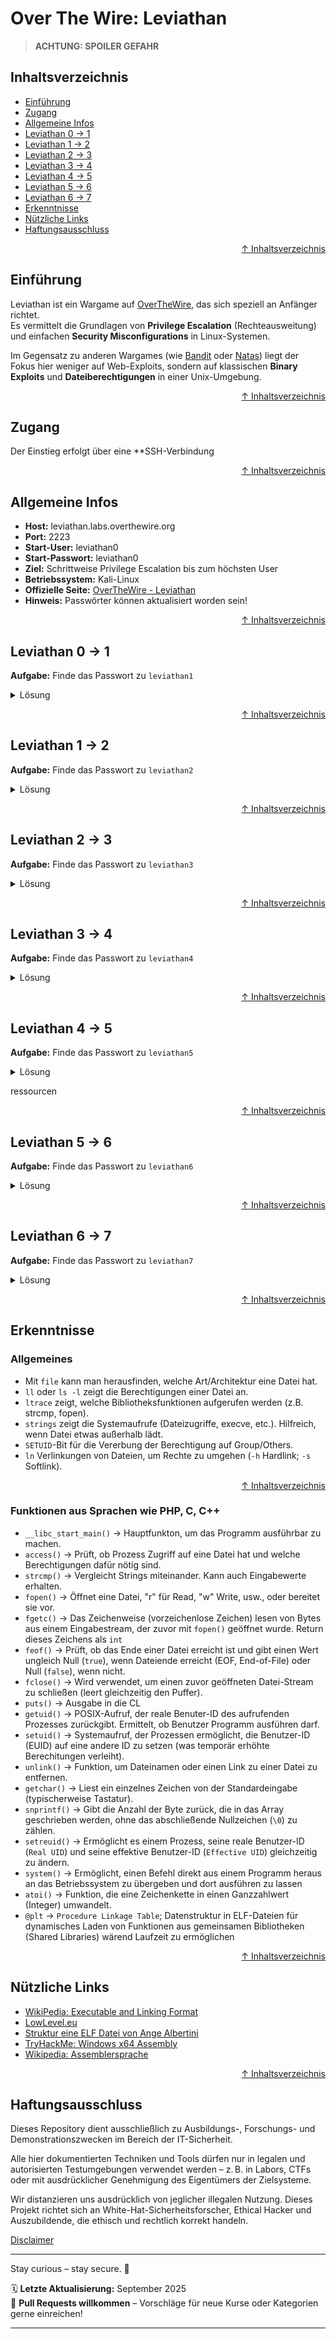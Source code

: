 # Over The Wire: Leviathan

> **ACHTUNG: SPOILER GEFAHR**

## Inhaltsverzeichnis
- [Einführung](#einführung)
- [Zugang](#zugang)
- [Allgemeine Infos](#allgemeine-infos)
- [Leviathan 0 -> 1](#leviathan-0---1)
- [Leviathan 1 -> 2](#leviathan-1---2)
- [Leviathan 2 -> 3](#leviathan-2---3)
- [Leviathan 3 -> 4](#leviathan-3---4)
- [Leviathan 4 -> 5](#leviathan-4---5)
- [Leviathan 5 -> 6](#leviathan-5---6)
- [Leviathan 6 -> 7](#leviathan-6---7)
- [Erkenntnisse](#erkenntnisse)
- [Nützliche Links](#nützliche-links)
- [Haftungsausschluss](#haftungsausschluss)




<div align=right>

[↑ Inhaltsverzeichnis](#inhaltsverzeichnis)

</div>


## Einführung
Leviathan ist ein Wargame auf [OverTheWire](https://overthewire.org/wargames/), das sich speziell an Anfänger richtet.  
Es vermittelt die Grundlagen von **Privilege Escalation** (Rechteausweitung) und einfachen **Security Misconfigurations** in Linux-Systemen.  

Im Gegensatz zu anderen Wargames (wie [Bandit](/09-practice-labs/overTheWire/walkthrough/bandit_walkthrough.md) oder [Natas](/09-practice-labs/overTheWire/walkthrough/natas_walkthrough.md)) liegt der Fokus hier weniger auf Web-Exploits, sondern auf klassischen **Binary Exploits** und **Dateiberechtigungen** in einer Unix-Umgebung.  



<div align=right>

[↑ Inhaltsverzeichnis](#inhaltsverzeichnis)

</div>

## Zugang
Der Einstieg erfolgt über eine **SSH-Verbindung



<div align=right>

[↑ Inhaltsverzeichnis](#inhaltsverzeichnis)

</div>

## Allgemeine Infos
- **Host:** leviathan.labs.overthewire.org  
- **Port:** 2223  
- **Start-User:** leviathan0
- **Start-Passwort:** leviathan0
- **Ziel:** Schrittweise Privilege Escalation bis zum höchsten User
- **Betriebssystem:** Kali-Linux
- **Offizielle Seite:** [OverTheWire - Leviathan](https://overthewire.org/wargames/leviathan/)
- **Hinweis:** Passwörter können aktualisiert worden sein!



<div align=right>

[↑ Inhaltsverzeichnis](#inhaltsverzeichnis)

</div>

## Leviathan 0 -> 1

**Aufgabe:** Finde das Passwort zu `leviathan1`

<details>
    <summary>Lösung</summary>

### Login

Als erstes müssen wir uns über `SSH` mit dem Benutzernamen und Passwort einloggen.
Gib dazu in deinem Terminal folgenden Befehl ein:

```bash
ssh leviathan0@leviathan.labs.overthewire.org -p 2223
```

Nach dem Befehl wirst du gefragt, ob du die Verbindung bestätigen willst. Tippe `yes` ein, um fortzufahren.

![leviathan1 Zugang](/09-practice-labs/ressourcen/pictures/leviathan1.png)


Erfolgreich eingeloggt, sehen wir die Shell des Users `leviathan0` auf dem Host `@leviathan`.
Damit haben wir nun Zugriff auf die Daten des Users und können uns auf die Suche des Passworts machen.

### Lösung

Gib folgende Befehle ein, um das Passwort für das nächste Level zu erhalten:

```bash
ll           # listet alle Dateien und Verzeichnisse im aktuellen Verzeichnis, in dem sich der User befindet
cd .backup/  # cd wechselt in das Verzeichnis
ll           # listet die Dateien und Verzeichnisse im .backup/-Verzeichnis
cat bookmarks.html | grep passw
```

![leviathan1 Passwort](/09-practice-labs/ressourcen/pictures/leviathan1b.png)

**Erklärung der Befehle:** 
- `ll`: Verzeichnis auflisten, auch versteckte Dateien/Verzeichnisse, sowie Berechtigungen.
    - `ll` ist dabei nur der Alias für `ls -la`
- `cd [PFAD]`: wechselt in den angegebenen Pfad.
- `cat`: "Pager", um Inhalte der Dateien auszugeben (cat = concatenate).

### Passwort
> Das Passwort zu `leviathan1` lautet `3QJ3TgzHDq`.

Speichere das Passwort und beende die `SSH`-Sitzung mit `exit`.


</details>



<div align=right>

[↑ Inhaltsverzeichnis](#inhaltsverzeichnis)

</div>




## Leviathan 1 -> 2

**Aufgabe:** Finde das Passwort zu `leviathan2`

<details>
    <summary>Lösung</summary>

### Login

Logge dich nun mit dem User `leviathan1` und dem dazugehörigen Passwort ein.

```bash
ssh leviathan1@leviathan.labs.overthewire.org -p 2223
```


### Lösung

Im Level eingeloggt kannst du dich wieder auf die Suche nach dem Passwort machen.

In deinem `HOME`-Verzeichnis findest du eine `ELF`-Datei.



#### Mehr über ELF-Dateien erhältst du hier in diesem kurzen Exkurs:
<details><summary>Exkurs: ELF-Dateien</summary>

### Was ist eine ELF-Datei?
ELF steht für **Executable and Linkable Format**.
Es ist das Standard-Dateiformat für ausführbare Programme, Objektdateien, Shared Libraries und Core Dumps auf Unix-ähnlichen Systemen (Linux, BSD, etc.).

### Aufbau einer ELF-Datei
Eine ELF-Datei besteht aus mehreren Abschnitten:
- **Header**: Enthält grundlegende Infos (Typ, Architektur, Einstiegspunkt).
- **Program Header Table**: Beschreibt, wie Segmente in den Speicher geladen werden.
- **Sections**: Enthalten Code, Daten, Symbole, Strings usw.
- **Section Header Table**: Enthält Metadaten zu den Sections.

### Typische ELF-Typen
- **Executable (ET_EXEC)**: eigenständige Programme.
- **Relocatable (ET_REL)**: Objektdateien zum Linken.
- **Shared Object (ET_DYN)**: Bibliotheken (*.so).
- **Core Dump (ET_CORE)**: Speicherabbild nach einem Absturz.

### Wichtige Tools
- `file <binary>` → zeigt Art (z. B. *ELF 32-bit LSB executable*).  
- `readelf -h <binary>` → listet Header-Infos.  
- `strings <binary>` → zeigt lesbare Zeichenketten.  
- `objdump -d <binary>` → Disassembly des Codes.  

### Warum ist das wichtig?
In CTFs und Wargames wie **Leviathan** sind ELF-Binaries häufig das Ziel.  
Durch Analyse kannst du:
- Hardcodierte Passwörter finden (`strings`, `ltrace`).  
- Das Verhalten des Programms verstehen.  
- SUID-Programme untersuchen, die Privilegien weitergeben.  


***EXKURS ENDE***
</details>
 
 

Mit dem Befehl `ll` siehst du nun die Datei `check` und eine ausführliche Information über die Berechtigungen.

```text
-r-sr-x---  1   leviathan2 leviathan1 15084 Aug 13 13:17 check*
```

![Leviathan2 Elf Datei](/09-practice-labs/ressourcen/pictures/leviathan2.png)


Folgendes ist speziell an dieser Datei:
Das `s` ist der `setuid`-Bit, anstelle eines `x`-Bit. Das bedeutet: Wenn jemand die Datei ausführt, dann läuft sie mit den Rechten von `leviathan2` (Owner). Das kann für eine Privilege Escalation ausgenutzt werden.

**Aufschlüsselung der Berechtigungen:**
- `-r-sr-x---`
    - Das erste Zeichen `-` -> normale Datei (kein Verzeichnis (d), kein Symlink).
    - Danach 9 Berechtigungsstufen: `r-sr-x---`
        - `r-s`
            - `r-s` -> Owner (leviathan2) darf lesen (`r` für read).
            - `s` -> setuid-Bit => vererbt Berechtigung.
        - `r-x` -> Group (leviathan1)
            - Mitglieder der Gruppe durfen lesen und ausführen, aber nicht schreiben.
        - `---` Others (hier keiner)
            - Alle anderen User haben keinerlei Zugriff.
- `leviathan2` -> Owner der Datei
- `leviathan1` -> Gruppe

Du kannst einfach mal die Datei mit `./check` starten und schauen, wie sie sich verhält und was sie dir anzeigt. Probiere es aus, wenn du willst.

Gib im Terminal dazu folgende Befehle ein:

```bash
file check      # Infos über die Datei; bestätigt dir Art/Architektur (z.B. Elf 32-bit LSB executable)
ls -l check     # Berechtigungen der Datei anschauen
ltrace ./check  # zeigt, welche Bibliotheksfunktionen aufgerufen werden (z.B. strcmp, fopen)
```

Vereinfacht gesagt, kannst du mit `ltrace` beobachten, was mit deiner Eingabe passiert.

Gib einfach irgendein Passwort ein.

![Leviathan2 Privilege Escalation](/09-practice-labs/ressourcen/pictures/leviathan2b.png)

### Privilege Escalation
- `Schritt 1`: Passwort erraten => Eingabe eines x-beliebigen Wortes.
- `Schritt 2`: Die Funktion `strcmp` vergleicht die Eingabe aus `Schritt 1` mit der Eingabe aus dem hardcordierten Vergleichs-String im Binary.
    - wird das Passwort korrekt eingegeben, wird die Datei als `leviathan2` ausgeführt.


### So kommst du ans Passwort

Gib im Terminal nun folgende Befehle ein, nach dem du die Datei `check*` ausgeführt hast.

```bash
# Schritt 1
ltrace ./check  # führt die Datei check aus.
# Sobald ausgeführt, gib folgendes Passwort ein:
sex

whoami          # zeigt dir deinen aktuellen User an.
# Du solltest leviathan1 angezeigt bekommen.

# Schritt 2
# starte nun ./check erneut
./check
# gib das Passwort ein:
sex

# Schritt 3
whoami          # nun solltest du aufgrund der Privilege Escalation leviathan2 sein.

# Passwort auslesen:
cat /etc/leviathan_pass/leviathan2
```

![Leviathan2 Password](/09-practice-labs/ressourcen/pictures/leviathan2c.png)



### Passwort

Das Passwort "sex" ist nur ein hardcodierter Vergleichs-String im Binary.
Wird er korrekt eingegeben, startet das Programm mit den Rechten von leviathan2.

> Das Passwort zu `leviathan2` lautet `NsN1HwFoyN`. 

Logge dich mit `exit` mehrmals aus, bis du in dem Terminal deiner VM bist.


</details>




<div align=right>

[↑ Inhaltsverzeichnis](#inhaltsverzeichnis)

</div>


## Leviathan 2 -> 3

**Aufgabe:** Finde das Passwort zu `leviathan3`

<details>
    <summary>Lösung</summary>

### Login

```bash
ssh -l leviathan2 leviathan.labs.overthewire.org -p 2223
# Anschließend gibst du das Passwort aus der Lösung des letzten Levels ein
```

### Einleitung

In diesem Level liegt der Fokus auf der Eingabeverarbeitung von Programmen.
Das bereitgestellte Binary (`printfile`) wirkt auf den ersten Blick wie ein einfacher Pager, der nur eine Datei anzeigt. Doch beim genaueren Hinsehen (z. B. mit `ltrace` oder `strings`) wird klar, dass das Programm Eingaben nicht neutral behandelt, sondern sie direkt an externe Befehle weiterreicht.

Die Aufgabe besteht also darin, die **Art der Eingabeprüfung** zu verstehen und auszunutzen. Oft ergeben sich dadurch Möglichkeiten wie Command Injection oder die Umgehung von Prüfungen durch Symlinks oder alternative Pfadangaben.

**Kurz gesagt:**
👉 Hier lernst du, wie wichtig es ist, Programme kritisch zu hinterfragen, die Benutzereingaben an Systembefehle weiterreichen – ein häufiger Sicherheitsfehler in der Praxis.

### Lösung

Verschaffe dir mit `ls` oder `ll` einen Überblick über dein `HOME`-Verzeichnis.
Eine Datei namens `printfile` vom User `leviathan3` ist für uns ausführbar. 

![Leviathan3 Home-Verzeichnis](/09-practice-labs/ressourcen/pictures/leviathan3.png)

Ich habe `file printfile` nicht eingeben, doch kann sagen, dass es auch eine `ELF 32 Bit Executable" Datei ist, wie im Level zuvor.

Führe die Datei aus und finde heraus, wofür sie geeignet ist:

Die Datei nutzt also einen `filename`. Wofür das wohl gut ist.

Versuchen wir direkt die Datei mit dem Passwort auszulesen. Gib dazu folgende Befehle ein:

```bash
./printfile /etc/leviathan_pass/leviathan3
```

Schade! Wir haben keine Vererbung der Berechtigung des Users erhalten, um an das Passwort zu kommen.

![Leviathan3 Datei ausführen](/09-practice-labs/ressourcen/pictures/leviathan3b.png)

Schauen wir uns das Ganze mit dem `ltrace`-Befehl an und finden heraus, wie das Programm die Benutzereingabe verarbeitet. 
Teste es mit einer Datei deiner Wahl (wir nutzen die `.bashrc`-Datei)

Gib dazu im Terminal folgenden Befehl ein
```bash
ltrace ./printfile .bashrc
```

![Leviathan3 ltrace Befehl mit einer Datei](/09-practice-labs/ressourcen/pictures/leviathan3c.png)

Das Programm erhält als erstes die Funktions `access()`. Diese Funktion überprüft, ob der Benutzer (hier leviathan2) berechtigt ist, diese Datei auszuführen.
Die UserID wird über `geteuid()` erhalten und später mit `setreuid` neu gesetzt. Außerdem kannst du erkennen, dass das Programm `/bin/cat` gecallt wird, welche die Datei ausgeben soll.

Was passiert, wenn mehr als eine Datei hinzugefügt wird?

Gib im Terminal folgende Befehl ein, damit du mehr als eine Datei ausgibst:

```bash
ltrace ./printfile .bashrc .bash_logout
```

![Leviathan3 zwei Dateien testen](/09-practice-labs/ressourcen/pictures/leviathan3d.png)

Die Antwort auf die Frage, ob mehr als eine Datei ausgeführt werden kann, lautet also: Nein!

Versuchen wir mal eine Datei auszuführen, die ein Leerzeichen im Dateinamen enthält.
Dazu musst du zuerst einen Ordner im `/tmp/`-Verzeichnis erstellen und anschließend mit `touch` eine Textdatei mit einem Leerzeichen im Namen, also bspw. "test datei.txt" hinzufügen.

***Ich musste das Verzeichnis und die Datei nachträglich erneut erstellen, da ich ein Problem hatte. Lass dich vom nächsten Bild nicht verirren.***

Gib im Terminal folgende Befehle ein, um ein Verzeichnis und eine Datei darin zu erstellen und es mit dem Programm auszugeben:

```bash
mktemp -d   # erstellt ein Verzeichnis im /tmp/, merke dir den Namen des Verzeichnisses
touch /tmp/tmp.VerzeichnisName/"test datei.txt" # erstellt die Datei
ltrace ./printfile /tmp/tmp.VerzeichnisName/"test datei.txt"
```

![Leviathan3 Datei mit Leerzeichen ausführen](/09-practice-labs/ressourcen/pictures/leviathan3e.png)

Leerzeichen scheint das Programm nicht zu lesen. Wie können wir das nun für uns nutzen, ist die Frage?

Wenn also die `test datei.txt` mit Leerzeichen nach test nicht mehr liest, könnten wir dann nicht eine Datei (z.B. `/etc/leviathan_pass/leviathan3`) mit einer Datei im `/tmp/tmp.VerzeichnisName` verlinken? 

Probierne wir es aus und erstellen einen sogenannten `Softlink` (symbolische Links), die wir eine Verknüpfung auf dem Desktop agieren. Ein Softlink enthält einen Pfad zu einer anderen Datei oder einem Verzeichniss, statt direkt auf die Daten zuzugreifen. Die Funktionsweise ist einfach: Doppelklick auf die Verknüpfung leitet dich systemseitig direkt zur Zieldatei weiter.

Verlinke die `/etc/leviathan_pass/leviathan3`-Datei im `/tmp/tmp.VerzeichnisName`, verändere die Berechtigungen des Verzeichnisses und führe die Datei `test datei.txt` im Anschluss aus.

**Hinweis:** Das Bild zeigt dir den `touch`-Befehl. Den brauchst du nicht erneut eingeben, da du die Datei bereits erstellt hast.

Gib dazu im Terminal folgende Befehle ein:

```bash
ln -s /etc/leviathan_pass/leviathan3 /tmp/tmp.VerzeichnisName/test # erstellt einen Softlink (-s);
ll /tmp/tmp.VerzeichnisName # zeigt eine detaillierte Liste des Verzeichnisses.
chmod 777 /tmp/tmp.VerzeichnisName # ändert die Berechtigungen des gesamten Verzeichnisses in 3x rwx-Bits
./printfile /tmp/tmp.VerzeichnisName/"test datei.txt"   # Aufgrund der Verarbeitung wird nicht "test datei.txt" ausgegeben, sondern die verlinkte Datei "test"
```

![Leviathan3 Datei Link erstellen](/09-practice-labs/ressourcen/pictures/leviathan3f.png)


</details>




<div align=right>

[↑ Inhaltsverzeichnis](#inhaltsverzeichnis)

</div>


## Leviathan 3 -> 4

**Aufgabe:** Finde das Passwort zu `leviathan4`

<details>
    <summary>Lösung</summary>

### Login
```bash
ssh -l leviathan3 leviathan.labs.overthewire.org -p 2223
```

### Einleitung

Auch in diesem Level liegt der Fokus auf der Eingabeverarbeitung von Programmen.
Das bereitgestellte Binary (`level3`) wirkt auf den ersten Blick wie eine einfache Passwort abfrage. Doch beim genaueren Hinsehen (z. B. mit `ltrace` oder `strings`) wird klar, dass das Programm Eingaben nicht neutral behandelt, sondern sie mit einem String vergleicht und bei richtiger Eingabe den Zugang zu einer Shell gewährt.

Die Aufgabe besteht darin, die **Art der Eingabeprüfung** zu verstehen und auszunutzen. Oft ergeben sich dadurch Möglichkeiten wie Command Injection oder die Umgehung von Prüfungen durch Symlinks oder alternative Pfadangaben.

### Lösung

Sobald du dich über die `SSH`-Verbindung eingeloggt hast, kannst du dir mit dem Befehl `ls` oder `ll` einen Überblick über dein `HOME`-Verzeichnis verschaffen.

Darin siehst du eine ausführbare ELF-Datei. Führe sie zunächst normal aus, damit du herausfinden kannst, was das für ein Programm ist.
Im Anschluss führst du das Programm mit dem vorangestellten Befehl `ltrace` aus.

Gib im Terminal folgende Befehle ein:
```bash
ll          # Auflistung des aktuellen Verzeichnisses
./level3    # Ausführbare ELF-Datei; Passwortabfrage
# gib irgendein Passwort ein: unser Beispiel "test"

# Nun mit ltrace:
ltrace ./level3 
# gib auch hier irgendein Passwort ein
```

![Leviathan4 ELF Datei testen](/09-practice-labs/ressourcen/pictures/leviathan4.png)

Im ersten, normalen Durchlauf des Programms konnten wir nicht viel feststellen. Wir wissen, dass das Programm ein Passwort abfragt. Weil das Passwort falsch war, gibt das Programm die Fehlermeldung `bzzzzzzzzap. WRONG` aus.

Mit `ltrace` hingegen erhalten wir mehr Informationen. 

Das Programm startet mit `ltrace` wie gewohnt und du wirst wieder aufgefordert, ein Passwort einzugeben.
Als erstes startet die Funktion `strcmp("h0no33", "kakaka")`, gefolgt von der CL Ausgabe `fgets(Enter the passwort>)`. Sobald ein Passwort eingegeben wird, wird die erste `strcmp("h0no33", "kakaka")` überschrieben und eine neue `strcmp("test","snlprintf\n")` wird aufgebaut.

Diese erste Funktion hat hier keinerlei Auswirkungen und ist nicht von großer Bedeutung, da die zweite Funktion die Eingabe des Passworts testet.

Das heißt, unsere Eingabe mit dem Beispiel "test" war nicht erfolgreich, weil die Funktion `strcmp` den Wert "test" mit dem Wert "snlprintf" vergleicht und feststellt, dass sie nicht gleich sind.

**Wie kannst du das für dich nutzen?**

Da die Eingabe mit der zweiten Funktion strcmp und dem String "snlprint" verglichen wird, geben wir mal das Wort "snlprint" ein (ohne Anführungszeichen) und schauen, was passiert.

Gib im Terminal folgenden Befehl ein:
```bash
ltrace ./level3
# anschließend: snlprintf
```

Wir haben eine Shell! Das heißt, dass unsere Eingabe mit der hart gecodeten `strcmp`-Wert "snlprint" vergleichen wird. Und da wir dem Programm sagen, dass unser Passwort auch `snlprint` ist, erhalten wir dadurch eine Verbindung zur Shell.

Das heißt, wir sind aus der `SSH`-Verbindung "ausgebrochen" und haben einen neuen Zugang außerhalb dieser erhalten.

Führe das Programm in der Shell nun erneut aus. Dies bringt das System durcheinander und du erhältst eine `Privilege Escalation`.

Gib im Terminal folgende Befehle ein, um an das Passwort zu kommen:
```bash
# weiter in der Shell von der ersten Privilege Escalation
./level3
# Passwort: snlprint

whoami  # optional: zeigt, dass du beim zweiten Lauf die PE als User leviathan4 erreicht hast.
cat /etc/leviathan_pass/leviathan4
```

Du solltest das Passwort über die Privilege Escalation nun erhalten und kannst anschließend die Shell-Sitzungen beenden.
Dazu musst du mehrmals den Befehl `exit` eingeben.

![Leviathan4 ELF Datei testen](/09-practice-labs/ressourcen/pictures/leviathan4b.png)

### Infografik

```text

    erste SSH-Sitzung durch Login des User leviathan3
                        |
                        V
    1. Ausführen des Programms "level3"
    erste Privilege Escalation durch richtiges Passwort
    => Ausbruch aus SSH-Situng in Shell von levithan3
                        |
                        V
    2. Ausführen des Programms "level3" in der Shell
    von Leviathan 3 mit dem gleichen Passwort.
    => Ausbruch aus Shell von leviathan3 in die Shell
    von leviathan4
``` 



</details>




<div align=right>

[↑ Inhaltsverzeichnis](#inhaltsverzeichnis)

</div>


## Leviathan 4 -> 5

**Aufgabe:** Finde das Passwort zu `leviathan5`

<details>
    <summary>Lösung</summary>

### Einleitung

Auch in diesem Level liegt der Fokus auf der Eingabeverarbeitung von Programmen. In einem Verzeichnis findest du das Programm `bin*`. Das `*` zeigt an, dass du es eine ausführbare Datei ist. Auch wieder eine ELF.

### Lösung

Liste die Dateien und Verzeichnisse in deinem `HOME`-Verzeichnis mit dem Befehl `ll` auf, da es eine verstecktes Verzeichnis gibt.
Wechsle mit `cd .trash/` in das Verzeichnis und liste hier erneut auf, was in diese Verzeichnis ist.

Du sist eine ausführbare Datei namens `bin`.
Sobald du das Programm ausführt, erhältst du eine lange binäre Zahlenreihe.

Diese Zahlenreihe hat sicher eine versteckte Botschaft. Nun gilt es, dieses Nachricht in eine für uns menschen lesbare Sprache zu bringen. 

Dafür gibt es mehrere Möglichkeiten. Du könntest ein `Python`-Script schreiben, dass die binären Zahlenfolge in das `ASCII`-Format bringt, das Programm `perl` nutzen, auf einer Webseite das binären Zahlenformat in ASCII umwandeln oder die Umrechnung selbst ausrechnen.

Ich zeige dir wie du an Passwort kommst mit einer Internetseite und einmal mit perl.

### Einfachste Methode: Internetseite

Gib im Terminal folgenden Befehl ein, um das Programm zu starten. Gehe dann anschließend auf die Suchmaschine deiner Wahl und suche nach Möglichkeiten, wie du `Binärzahlen` in `ASCII` umwandeln kannst.

Gesamte Befehl, als wärst du frisch eingeloggt:
```bash
ll          # listet dein Home-Verzeichnis auf
cd .trash/  # wechselt in das Verzeichnis
ll          # listet das Verzeichnis auf, in das du gewechselt bist
./bin       # führt das Programm aus

file bin     #optional
ltrace ./bin #optional
```

![Leviathan5 bin-Datei ausführen](/09-practice-labs/ressourcen/pictures/leviathan5.png)

Kopiere die binäre Zahlenfolge und suche im Internet nach `binary to ascii`. Du solltest schnell fündig werden. Wähle eine Webseite aus und kopiere den Inhalt deiner Zwischenablage in das Eingabefeld und konvertiere sie in das ASCII-Format.

![Leviathan5 bin-Datei ausführen](/09-practice-labs/ressourcen/pictures/leviathan5b.png)


### Methode mit dem Befehl perl

Die zweite Möglichkeit beinhaltet das Programm `perl`.
Kopiere die binäre Zahlenfolge.

Gib anschließend im Terminal folgenden Befehl ein und achte darauf, dass du die Leerzeichen zwischen den binären Blöcken entfernst:


```bash
echo 01100100HierWeiterDeineZahlenfolge | perl -lpe '$_=pack"B*",$_'
```

**Erklärung des Befehls:**
- `echo 010101`: echo des binären Zahlenformats.
- `|`: Pipen eines anderen Befehls, der an echo angestellt wird.
- `perl`: startet den Perl-Interpreter.
    - `-l`: aktiviert ***line-end-processing***:
        - Entfernt automatisch `\n` am Ende der Eingabezeilen.
        - Hängt nach de rVerarbeitung wieder ein `\n` ab die Ausgabe dran.
    - `-p`: bedeutet ***read-process-print loop***
        - Perl liest jede Eingabzeile in die spezielle Variable `$_`,
        - führt den angegeben Code darauf aus und
        - gibt das Ergebnis automatisch wieder aus.
    - `-e`: führt den angegebenen Perl-Code direkt aus (kein Skript nötig).
    - `$_=pack"B*",$_`:
        - `$_`: Standardvariable in Perl, in der jede Eingabzeile steckt.
        - `pack`: wandlet Daten nach einem bestimmten Template in Binär-/Textform um.
        - `"B*"`: Template für pack. Bedeutet:
            - interpretiere die Eingabe als **Bit-String**, bei dem das **höchstwertige Bit zuerst** gelesen wird (im Gegensatz zu `"b*"`).
            - Beispiel: `"01000001"` wird als **ASCII-Code 65** interpretiert.
        - `$_=`: überscreibt die Eingabezeile mit der konvertierten Zeichenfolge.


![Leviathan5 bin-Datei ausführen](/09-practice-labs/ressourcen/pictures/leviathan5c.png)



</details>

ressourcen


<div align=right>

[↑ Inhaltsverzeichnis](#inhaltsverzeichnis)

</div>


## Leviathan 5 -> 6

**Aufgabe:** Finde das Passwort zu `leviathan6`

<details>
    <summary>Lösung</summary>

### Einleitung

Auch in diesem Level liegt der Fokus auf der Eingabeverarbeitung von Programmen. In einem Verzeichnis findest du das Programm `leviathan5*`. Das `*` zeigt an, dass du es eine ausführbare Datei ist.

Das Programm sucht nach der Datei `/tmp/file.log` im `/tmp/`-Verzeichnis. Wenn du die Datei ausführst, dann erhältst du die Fehlermeldung, dass die Datei im angegeben Pfad nicht gefunden werden konnte.

Es genügt wohl nicht, nur eine Datei anzulegen und diese mit dem Programm auszuführen. Der Befehl `ltrace` gibt uns Aufschluss darüber, welche Befehle und Funktionen das Programm verarbeitet. Vielleicht kannst du dir daraus etwas herleiten, um eine Privilege Escalation hervorzurufen.

Mit dem `ltrace`-Befehl habe ich bspw. erfahren, dass das Programm folgendermaßen funktioniert:
- `__libc_start_main()` -> Hauptfunkton, um das Programm ausführbar zu machen.
- `fopen("/tmp/file.log", "r")` -> Öffnet die Datei im Verzeichnis, im `read`-Modus.
- `fgetc()` -> Das Zeichenweise (vorzeichenlose Zeichen) lesen von Bytes aus einem Eingabestream, der zuvor mit `fopen()` geöffnet wurde. Return dieses Zeichens als `int`
- `feof()` -> prüft, ob das Ende einer Datei erreicht ist und gibt einen Wert ungleich Null (`true`), wenn Dateiende erreicht (EOF, End-of-File) oder Null (`false`), wenn nicht.
- `fclose()` -> wird verwendet, um einen zuvor geöffneten Datei-Stream zu schließen (leert gleichzeitig den Puffer).
- `getuid()` -> POSIX-Aufruf, der reale Benuter-ID des aufrufenden Prozesses zurückgibt. Ermittelt, ob Benutzer Programm ausführen darf.
- `setuid()` -> Systemaufruf, der Prozessen ermöglicht, die Benutzer-ID (EUID) auf eine andere ID zu setzen (was temporär erhöhte Berechitungen verleiht).
- `unlink()` -> Funktion, um einen Link zu einer Datei zu entfernen, nicht die Original-Datei an sich.


> **Tipp:** Mit `touch` erstellst du eine Datei, ohne sie sofort zu öffnen wie bspw. dem `nano`-Editor.

Die Funktion `unlink()` klingt interessant. 

Was ist, wenn du die Datei `/etc/leviathan_pass/leviathan6` mit dem gesuchten Dateinamen verlinkst? 

### Lösung

Gib im Terminal folgende Befehle ein, um an das Passwort zu kommen:

```bash

ll                  # listet das Verzeichnis aus, in dem du bist (wir starten im Home-Verzeichnis)
./leviathan5        # startet das Programm normal, ohne die Datei /tmp/file.log => Fehler!
ltrace ./leviathan5 # Startet das Programm mit dem ltrace Befehl
touch /tmp/file.log # erstellt die Datei file.log im /tmp/-Verzeichnis

ltrace ./leviathan6 /tmp/file.log   # startet das Programm mit ltrace und der Datei
# Die Datei wird im Anschluss gelöscht!
```

![Leviathan6 Programm erkunden](/09-practice-labs/ressourcen/pictures/leviathan6.png)

Die Datei ist nun gelöscht, doch wir haben eine Menge an Informationen erhalten, die du bereits vorab in der Einleitung erfahren konntest.

Verlinke die Datei `/etc/leviathan_pass/leviathan6` mit der gesuchten File aus dem Programm. Schau im Anschluss nach, ob die Datei verlinkt wurde:

```bash
ln -s /etc/leviathan_pass/leviathan6 /tmp/file.log
ll /tmp/file.log
```

![Leviathan6 Passwort-Datei verlinken](/09-practice-labs/ressourcen/pictures/leviathan6b.png)

![Leviathan6 File auflisten](/09-practice-labs/ressourcen/pictures/leviathan6c.png)

Die Datei ist erfoglreich verlinkt worden. Probiere die Datei mit dem Programm auszuführen und schau, was passiert.

Gib dazu folgenden Befehl im Termianl ein:

```bash
./leviathan5 /tmp/file.log
```

![Leviathan6 Passwort](/09-practice-labs/ressourcen/pictures/leviathan6d.png)

Herzlichen Glückwunsch! Der String, der dir ausgegeben wurde, ist das Passwort für `leviathan6`. Du kannst mit `exit` die Verbindung trennen und mit dem nächsten Level weitermachen. 

</details>





<div align=right>

[↑ Inhaltsverzeichnis](#inhaltsverzeichnis)

</div>


## Leviathan 6 -> 7

**Aufgabe:** Finde das Passwort zu `leviathan7`

<details>
    <summary>Lösung</summary>

### Einleitung

In diesem aktuell letzten Level findest du eine Datei namens `leviathan6`. Nach dem Ausführen wirst du feststellen, dass dich das Programm nach einem vierstelligen Code fragt. 

Mit `ltrace` habe ich bspw. herausgefunden, dass es eine Funktion der Standard-Bibliothek aus der Programmiersprache `C` namens `atoi()` gibt. Die Funktion wandelt `String` bzw. `ASCII` in `Integer` um und steht eigentlich für `ASCII to Integer`.

![Leviathan7 Programm ausführen](/09-practice-labs/ressourcen/pictures/leviathan7b.png)

**Bedeutung der `ltrace`-Ausgabe**

Die `ltrace`-Ausgabe `atoi(0xffffd5cd, 0, 0, 0)` zeigt die Werte, die an die Funktion übergeben wurden. Das Besondere an der 32-Bit x86-Architektur ist, dass die Argumente für Funktionen in der Regel auf dem Stack abgelegt werden.

- `0xffffd5cd`: Dies ist die **Speicheradresse** (Pointer) des ersten und einzigen Arguments für atoi(). `ltrace` zeigt hier nicht den Inhalt des Strings, sondern dessen Adresse auf dem Stack. An dieser Adresse liegt der vierstellige Code, den du als Benutzer eingegeben hast.

- `0, 0, 0`: Die zusätzlichen Nullen sind **irrelevant** für die atoi() Funktion selbst. `ltrace` zeigt oft mehr Argumente an, als tatsächlich von der aufgerufenen Funktion erwartet werden, da es einfach die nächsten Werte vom Stack liest. Für atoi() ist nur der erste Parameter (die Adresse des Strings) von Bedeutung.

![Leviathan7 ltrace-Befehl](/09-practice-labs/ressourcen/pictures/leviathan7c.png)

Für die Lösung ist das nicht wirklich von Bedeutung, zumal wir nichts damit anfangen können. Selbst ein Buffer-Overflow (Puffer-Überfluss) bringt uns nicht zum Ziel.

Es gibt jedoch zwei Wege, wie du an das Passwort von `leviathan7` kommst. Ich zeige dir den einfacheren Weg mit einer `for`-Schleife, die einen `bruteforce` initiiert.

Die zweite Möglichkeit, die ich dir nicht vorenthalten möchte, ist, indem du Reverse-Engineering anwendest und den `Assembly` code analysierst. So kannst du herausfinden, wie die **Pointer** verarbeitet werden. Das kannst du mit Tools wie `gdb` (`The GNU Project Debugger`) oder `pwndgb` (Erweitegung von `gdb`, speziell für Exploit konzipiert) bewerkstelligen.

**Ein Beispiel, wie ein *disassembled* Code aussieht:**

![Leviathan7 zerlegter Code](/09-practice-labs/ressourcen/pictures/leviathan7i.png)

Ich selbst bin nicht gut in der Assembly-Sprache. Wenn du dich jedoch etwas mit der Syntax befasst, dann wirst du schnell dahinter kommen.

Im Bild oben siehst du beispielsweise, dass in Zeile `<+106>` die Funktion `setreuid()` und in Zeile `<+122>` die "Funktion" `system@plt` aufgerufen wird.

`system@plt` ist keine Funktion. Es ist vielmehr ein technischer Ausdruck, der bei der dynamischen Verknüpfung von ELF-Programmen verwendet wird. `plt` steht hier für die `Procedure Linkage Table` und ist eine Datenstruktur in ELF-Dateien. Sie wird verwendet, um Adressen aus gemeinsam genutzten Funktionen erst zur Laufzeit aufzulösen (`lazy linking`). Für den Programmierer ist es letztlich ein Aufruf der system-Funktion, aber auf der Maschinenebene wird der Umweg über das PLT genommen. Weitere Informationen zum `PLT` erhältst du hier: [Google: Was ist Procedure Linkage Table](https://www.google.com/search?q=was+ist+Procedure+Linkage+Table&client=firefox-b-d&sca_esv=e3cd531e34091613&cs=0&sxsrf=AE3TifOPNC0R3gjt-EaYGyxHyBCqC9XYYg%3A1757083404211&ei=DPe6aPe7DL-Fxc8P6rKJyA4&ved=0ahUKEwj38Zfh7cGPAxW_QvEDHWpZAukQ4dUDCBA&uact=5&oq=was+ist+Procedure+Linkage+Table&gs_lp=Egxnd3Mtd2l6LXNlcnAiH3dhcyBpc3QgUHJvY2VkdXJlIExpbmthZ2UgVGFibGUyCBAhGKABGMMESPQcUIYXWO4bcAR4AJABAJgBlgGgAdcHqgEDMS43uAEDyAEA-AEBmAIGoALNAsICDRAAGIAEGLADGEMYigXCAggQABiABBiwA8ICCRAAGLADGAcYHsICBxAAGLADGB7CAggQABiwAxjvBcICChAhGKABGMMEGAqYAwCIBgGQBgqSBwM0LjKgB9chsgcDMC4yuAeKAsIHBzMuMy0yLjHIB0I&sclient=gws-wiz-serp)


Die Anweisung `sub $0xc,%esp` in Zeile `<+123>` verringert den Wert des Stack Pointers (`%esp`) um `0xc` (dezimal 12). Dies ist eine sehr häufige Operation in Assembler, um Platz auf dem Stack für neue Argumente oder lokale Variablen zu schaffen. Das Programm bereitet hier den Stack für den nächsten Funktionsaufruf (`push $0x804a022` und `call 0x8049080 <system@plt>`) vor.

`cmp %eax,-0xc(%ebp)` in Zeile `<+84>` vergleicht den Inhalt der Speicheradresse `%eax` mit der Speicheradresse `%ebp`. `%eax` erhält dabei den Rückgabewert der Funktion `atoi()`, also den Wert der Benutzereingabe und verweist auf die lokale Variable auf dem Stack, die den richtigen Code enthält (`0x1bd3` in Hexadezimal oder `7123` in Dezimal).

Den Wert `0x1bd3` kannst du auch in Zeile `<+20>` in der Anweisung `movl $0x1b3d, -0xc(%ebp)` sehen. Hier wird der Wert `0x1bd3` in eine lokale Variable auf dem Stack (`-0xc(%ebp)`) geladen.


Die einfachste Möglichkeit jedoch, an das Passwort zu kommen, ist die `bruteforce`-Variante. 

### Lösung

Um dieses Level zu lösen, werden wir den vierstelligen Code bruteforcen, dass dann eine Shell erzeugt, über die wir dann das Passwort zu Leviathan7 auslesen.

Gib im Terminal folgenden Befehl ein, um eine `for`-Schleife zu realisieren, die den vierstellingen Code (0000..9999) iteriert und hacke so den Code:

```bash
for i in {0000.9999}; do ./leviathan6 $i ; done
```

![Leviathan For-Schleife](/09-practice-labs/ressourcen/pictures/leviathan7e.png)

Das wird dafür sorgen, dass die Schleife, die du erzeugt hst, die Range 0000 bis 9999 durchprobiert und uns später eine Shell ausgibt. 
Nach dem du den Befehl mit der Enter-Taste bestätigt hast, werden dir sehr viele `Wrong` angezeigt. Lass das Programm einfach durchlaufen. Am Ende wirst du aus der Shell von Leviathan6 ausbrechen und in der Shell von Leviathan7 sein.

Mit dem Befehl `whoami` siehst du, dass du der User `leviathan7` bist.

Gib dann folgenden letzten Befehl ein, um an das Passwort zu kommen:

```bash
cat /etc/leviathan_pass/leviathan7
```


![Leviathan Password](/09-practice-labs/ressourcen/pictures/leviathan7f.png)


**Herzlichen Glückwunsch**, das Wargame ist vorbei. Aktuell.

Das letzte Level ist nicht all zu spannend, weshalb ich dir das gleich hier vorstellen werden.
Nach der `ssh`-Verbindung mit `leviathan7` zu `leviathan.labs.overthewire.org` kannst du dein Verzeichnis mit `ls` oder `ll` auflisten.

Darin ist eine Datei names `CONGRATULATIONS`. Lies sie aus:

![Leviathan Endgame](/09-practice-labs/ressourcen/pictures/leviathan7g.png)


P.S.: Zum Thema Spoiler... Naja, es gibt bereits sehr viele Lösungen zu den einzelnen Wargames auf Overthewire.org. 

</details>




<div align=right>

[↑ Inhaltsverzeichnis](#inhaltsverzeichnis)

</div>


## Erkenntnisse

### Allgemeines
- Mit `file` kann man herausfinden, welche Art/Architektur eine Datei hat.
- `ll` oder `ls -l` zeigt die Berechtigungen einer Datei an.
- `ltrace` zeigt, welche Bibliotheksfunktionen aufgerufen werden (z.B. strcmp, fopen).
- `strings` zeigt die Systemaufrufe (Dateizugriffe, execve, etc.). Hilfreich, wenn Datei etwas außerhalb lädt.
- `SETUID`-Bit für die Vererbung der Berechtigung auf Group/Others.
- `ln` Verlinkungen von Dateien, um Rechte zu umgehen (`-h` Hardlink; `-s` Softlink).

<div align=right>

[↑ Inhaltsverzeichnis](#inhaltsverzeichnis)

</div>

### Funktionen aus Sprachen wie PHP, C, C++
- `__libc_start_main()` -> Hauptfunkton, um das Programm ausführbar zu machen.
- `access()` -> Prüft, ob Prozess Zugriff auf eine Datei hat und welche Berechtigungen dafür nötig sind.
- `strcmp()` -> Vergleicht Strings miteinander. Kann auch Eingabewerte erhalten.
- `fopen()` -> Öffnet eine Datei, "r" für Read, "w" Write, usw., oder bereitet sie vor.
- `fgetc()` -> Das Zeichenweise (vorzeichenlose Zeichen) lesen von Bytes aus einem Eingabestream, der zuvor mit `fopen()` geöffnet wurde. Return dieses Zeichens als `int`
- `feof()` -> Prüft, ob das Ende einer Datei erreicht ist und gibt einen Wert ungleich Null (`true`), wenn Dateiende erreicht (EOF, End-of-File) oder Null (`false`), wenn nicht.
- `fclose()` -> Wird verwendet, um einen zuvor geöffneten Datei-Stream zu schließen (leert gleichzeitig den Puffer).
- `puts()` -> Ausgabe in die CL
- `getuid()` -> POSIX-Aufruf, der reale Benuter-ID des aufrufenden Prozesses zurückgibt. Ermittelt, ob Benutzer Programm ausführen darf.
- `setuid()` -> Systemaufruf, der Prozessen ermöglicht, die Benutzer-ID (EUID) auf eine andere ID zu setzen (was temporär erhöhte Berechitungen verleiht).
- `unlink()` -> Funktion, um Dateinamen oder einen Link zu einer Datei zu entfernen.
- `getchar()` -> Liest ein einzelnes Zeichen von der Standardeingabe (typischerweise Tastatur).
- `snprintf()` -> Gibt die Anzahl der Byte zurück, die in das Array geschrieben werden, ohne das abschließende Nullzeichen (`\0`) zu zählen.
- `setreuid()` -> Ermöglicht es einem Prozess, seine reale Benutzer-ID (`Real UID`) und seine effektive Benutzer-ID (`Effective UID`) gleichzeitig zu ändern.
- `system()` -> Ermöglicht, einen Befehl direkt aus einem Programm heraus an das Betriebssystem zu übergeben und dort ausführen zu lassen
- `atoi()` -> Funktion, die eine Zeichenkette in einen Ganzzahlwert (Integer) umwandelt.
- `@plt` -> `Procedure Linkage Table`; Datenstruktur in ELF-Dateien für dynamisches Laden von Funktionen aus gemeinsamen Bibliotheken (Shared Libraries) wärend Laufzeit zu ermöglichen




<div align=right>

[↑ Inhaltsverzeichnis](#inhaltsverzeichnis)

</div>


## Nützliche Links
- [WikiPedia: Executable and Linking Format](https://de.wikipedia.org/wiki/Executable_and_Linking_Format)
- [LowLevel.eu](https://www.lowlevel.eu/wiki/ELF-Tutorial)
- [Struktur eine ELF Datei von Ange Albertini](https://en.wikipedia.org/wiki/Executable_and_Linkable_Format#/media/File:ELF_Executable_and_Linkable_Format_diagram_by_Ange_Albertini.png)
- [TryHackMe: Windows x64 Assembly](https://tryhackme.com/room/win64assembly)
- [Wikipedia: Assemblersprache](https://de.wikipedia.org/wiki/Assemblersprache)




<div align=right>

[↑ Inhaltsverzeichnis](#inhaltsverzeichnis)

</div>


## Haftungsausschluss

Dieses Repository dient ausschließlich zu Ausbildungs-, Forschungs- und Demonstrationszwecken im Bereich der IT-Sicherheit.

Alle hier dokumentierten Techniken und Tools dürfen nur in legalen und autorisierten Testumgebungen verwendet werden – z. B. in Labors, CTFs oder mit ausdrücklicher Genehmigung des Eigentümers der Zielsysteme.

Wir distanzieren uns ausdrücklich von jeglicher illegalen Nutzung.
Dieses Projekt richtet sich an White-Hat-Sicherheitsforscher, Ethical Hacker und Auszubildende, die ethisch und rechtlich korrekt handeln.

[Disclaimer](/00-disclaimer/disclaimer.md)

--- 

Stay curious – stay secure. 🔐

🗓️ **Letzte Aktualisierung:** September 2025  
🤝 **Pull Requests willkommen** – Vorschläge für neue Kurse oder Kategorien gerne einreichen!

---
